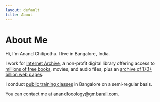 ```yaml
---
layout: default
title: About
---
```

 
# About Me


Hi, I'm Anand Chitipothu. I live in Bangalore, India.

I work for [Internet Archive][ia], a non-profit digital library offering access to [millions of free books][ol], movies, and audio files, plus an [archive of 170+ billion web pages][wb].

I conduct [public training classes](/trainings/) in Bangalore on a semi-regular basis.

You can contact me at 
<a href="#contact/anandology" class="contact"><span class="x">anand</span><span class="y">foo</span><span class="x">ology@gm</span><span class="y">bar</span><span class="x">ail.com</span></a>.


[ia]: http://archive.org/
[ol]: http://openlibrary.org/
[wb]: http://web.archive.org/


